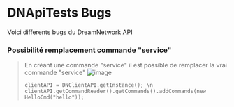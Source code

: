 # DNApiTests Bugs
Voici differents bugs du DreamNetwork API

### Possibilité remplacement commande "service"

> En créant une commande "service" il est possible de remplacer la vrai commande "service"
> ![image](https://user-images.githubusercontent.com/48529276/178573353-fb96357c-4251-451f-895c-0e0a2de1b854.png)
> 
> ``clientAPI = DNClientAPI.getInstance(); \n
> clientAPI.getCommandReader().getCommands().addCommands(new HelloCmd("hello"));``
